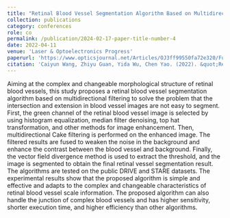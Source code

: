```yaml
---
title: "Retinal Blood Vessel Segmentation Algorithm Based on Multidirectional Filtering"
collection: publications
category: conferences
role: co
permalink: /publication/2024-02-17-paper-title-number-4
date: 2022-04-11
venue: 'Laser & Optoelectronics Progress'
paperurl: 'https://www.opticsjournal.net/Articles/OJ3ff99550fa72e320/FullText'
citation: 'Caiyun Wang, Zhiyu Guan, Yida Wu, Chen Yao. (2022). &quot;Retinal Blood Vessel Segmentation Algorithm Based on Multidirectional Filtering.&quot; <i>Laser & Optoelectronics Progress</i>. 59(08): 463-469.'
---
```


Aiming at the complex and changeable morphological structure of retinal blood vessels, this study proposes a retinal blood vessel segmentation algorithm based on multidirectional filtering to solve the problem that the intersection and extension in blood vessel images are not easy to segment. First, the green channel of the retinal blood vessel image is selected by using histogram equalization, median filter denoising, top hat transformation, and other methods for image enhancement. Then, multidirectional Cake filtering is performed on the enhanced image. The filtered results are fused to weaken the noise in the background and enhance the contrast between the blood vessel and background. Finally, the vector field divergence method is used to extract the threshold, and the image is segmented to obtain the final retinal vessel segmentation result. The algorithms are tested on the public DRIVE and STARE datasets. The experimental results show that the proposed algorithm is simple and effective and adapts to the complex and changeable characteristics of retinal blood vessel scale information. The proposed algorithm can also handle the junction of complex blood vessels and has higher sensitivity, shorter execution time, and higher efficiency than other algorithms.
